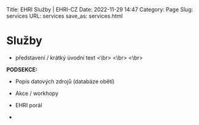Title: EHRI Služby | EHRI-CZ
Date: 2022-11-29 14:47
Category: Page
Slug: services
URL: services
save_as: services.html

# Služby

- představení / krátký úvodní text
<\br>
<\br>
<\br>

**PODSEKCE:**

- Popis datových zdrojů (databáze obětí)

- Akce / workhopy

- EHRI porál

- 
